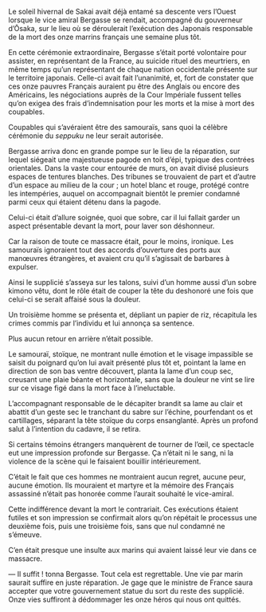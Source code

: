 Le soleil hivernal de Sakai avait déjà entamé sa descente vers l’Ouest lorsque
le vice amiral Bergasse se rendait, accompagné du gouverneur d’Ōsaka, sur le
lieu où se déroulerait l’exécution des Japonais responsable de la mort des
onze marrins français une semaine plus tôt.

En cette cérémonie extraordinaire, Bergasse s’était porté volontaire pour
assister, en représentant de la France, au suicide rituel des meurtriers, en
même temps qu’un représentant de chaque nation occidentale présente sur le
territoire japonais. Celle-ci avait fait l’unanimité, et, fort de constater que
ces onze pauvres Français auraient pu être des Anglais ou encore des
Américains, les négociations auprès de la Cour Impériale fussent telles qu’on
exigea des frais d’indemnisation pour les morts et la mise à mort des
coupables.

Coupables qui s’avéraient être des samouraïs, sans quoi la célèbre cérémonie
du *seppuku* ne leur serait autorisée.

Bergasse arriva donc en grande pompe sur le lieu de la réparation, sur lequel
siégeait une majestueuse pagode en toit d’épi, typique des contrées orientales.
Dans la vaste cour entourée de murs, on avait divisé plusieurs espaces de
tentures blanches. Des tribunes se trouvaient de part et d’autre d’un espace
au milieu de la cour ; un hotel blanc et rouge, protégé contre les intempéries,
auquel on accompagnait bientôt le premier condamné parmi ceux qui étaient
détenu dans la pagode.

Celui-ci était d’allure soignée, quoi que sobre, car il lui fallait garder un
aspect présentable devant la mort, pour laver son déshonneur.

Car la raison de toute ce massacre était, pour le moins, ironique. Les
samouraïs ignoraient tout des accords d’ouverture des ports aux manœuvres
étrangères, et avaient cru qu’il s’agissait de barbares à expulser.

Ainsi le supplicié s’asseya sur les talons, suivi d’un homme aussi d’un sobre
kimono vêtu, dont le rôle était de couper la tête du deshonoré une fois que
celui-ci se serait affaisé sous la douleur.

Un troisième homme se présenta et, dépliant un papier de riz, récapitula les
crimes commis par l’individu et lui annonça sa sentence.

Plus aucun retour en arrière n’était possible.

Le samouraï, stoïque, ne montrant nulle émotion et le visage impassible se
saisit du poignard qu’on lui avait présenté plus tôt et, pointant la lame en
direction de son bas ventre découvert, planta la lame d’un coup sec, creusant
une plaie béante et horizontale, sans que la douleur ne vint se lire sur ce
visage figé dans la mort face à l’ineluctable.

L’accompagnant responsable de le décapiter brandit sa lame au clair et abattit
d’un geste sec le tranchant du sabre sur l’échine, pourfendant os et
cartillages, séparant la tête stoïque du corps ensanglanté. Après un profond
salut à l’intention du cadavre, il se retira.

Si certains témoins étrangers manquèrent de tourner de l’œil, ce spectacle eut
une impression profonde sur Bergasse. Ça n’était ni le sang, ni la violence de
la scène qui le faisaient bouillir intérieurement.

C’était le fait que ces hommes ne montraient aucun regret, aucune peur, aucune
émotion. Ils mouraient et martyre et la mémoire des Français assassiné n’était
pas honorée comme l’aurait souhaité le vice-amiral.

Cette indifférence devant la mort le contrariait. Ces exécutions étaient
futiles et son impression se confirmait alors qu’on répétait le processus une
deuxième fois, puis une troisième fois, sans que nul condamné ne s’émeuve.

C’en était presque une insulte aux marins qui avaient laissé leur vie dans ce
massacre.

— Il suffit ! tonna Bergasse. Tout cela est regrettable. Une vie par marin
saurait suffire en juste réparation. Je gage que le ministre de France saura
accepter que votre gouvernement statue du sort du reste des supplicié. Onze
vies suffiront à dédommager les onze héros qui nous ont quittés.
